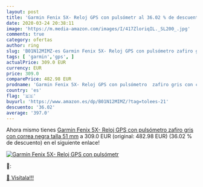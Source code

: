 ```yaml
---
layout: post
title: 'Garmin Fenix 5X- Reloj GPS con pulsómetr al 36.02 % de descuento'
date: 2020-03-24 20:38:11
image: 'https://m.media-amazon.com/images/I/417ZloriqIL._SL200_.jpg'
comments: true
category: ofertas
author: ring
slug: 'B01N12MIMZ-es Garmin Fenix 5X- Reloj GPS con pulsómetro zafiro gris con...'
tags: [ 'garmin','gps', ]
actualPrice: 309.0 EUR
currency: EUR
price: 309.0
comparePrice: 482.98 EUR
prodname: 'Garmin Fenix 5X- Reloj GPS con pulsómetro  zafiro gris con correa negra  talla 51 mm'
country: 'es'
flag: '🇪🇸'
buyurl: 'https://www.amazon.es/dp/B01N12MIMZ/?tag=tolees-21'
descuento: '36.02'
average: '397.0'
---
```


Ahora mismo tienes [Garmin Fenix 5X- Reloj GPS con pulsómetro  zafiro gris con correa negra  talla 51 mm](https://www.amazon.es/dp/B01N12MIMZ/?tag=tolees-21) a 309.0 EUR (original: 482.98 EUR) (36.02 %  de descuento) en el siguiente enlace!

[![Garmin Fenix 5X- Reloj GPS con pulsómetr](https://m.media-amazon.com/images/I/417ZloriqIL._SL200_.jpg)](https://www.amazon.es/dp/B01N12MIMZ/?tag=tolees-21)

🔎:


[🛒 Visítala!!!](https://www.amazon.es/dp/B01N12MIMZ/?tag=tolees-21)
